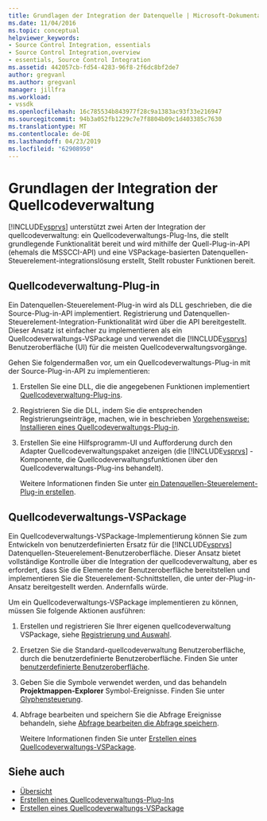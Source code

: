```yaml
---
title: Grundlagen der Integration der Datenquelle | Microsoft-Dokumentation
ms.date: 11/04/2016
ms.topic: conceptual
helpviewer_keywords:
- Source Control Integration, essentials
- Source Control Integration,overview
- essentials, Source Control Integration
ms.assetid: 442057cb-fd54-4283-96f8-2f6dc8bf2de7
author: gregvanl
ms.author: gregvanl
manager: jillfra
ms.workload:
- vssdk
ms.openlocfilehash: 16c785534b843977f28c9a1383ac93f33e216947
ms.sourcegitcommit: 94b3a052fb1229c7e7f8804b09c1d403385c7630
ms.translationtype: MT
ms.contentlocale: de-DE
ms.lasthandoff: 04/23/2019
ms.locfileid: "62908950"
---
```

# <a name="source-control-integration-essentials"></a>Grundlagen der Integration der Quellcodeverwaltung
[!INCLUDE[vsprvs](../../code-quality/includes/vsprvs_md.md)] unterstützt zwei Arten der Integration der quellcodeverwaltung: ein Quellcodeverwaltungs-Plug-Ins, die stellt grundlegende Funktionalität bereit und wird mithilfe der Quell-Plug-in-API (ehemals die MSSCCI-API) und eine VSPackage-basierten Datenquellen-Steuerelement-integrationslösung erstellt, Stellt robuster Funktionen bereit.

## <a name="source-control-plug-in"></a>Quellcodeverwaltung-Plug-in
 Ein Datenquellen-Steuerelement-Plug-in wird als DLL geschrieben, die die Source-Plug-in-API implementiert. Registrierung und Datenquellen-Steuerelement-Integration-Funktionalität wird über die API bereitgestellt. Dieser Ansatz ist einfacher zu implementieren als ein Quellcodeverwaltungs-VSPackage und verwendet die [!INCLUDE[vsprvs](../../code-quality/includes/vsprvs_md.md)] Benutzeroberfläche (UI) für die meisten Quellcodeverwaltungsvorgänge.

 Gehen Sie folgendermaßen vor, um ein Quellcodeverwaltungs-Plug-in mit der Source-Plug-in-API zu implementieren:

1. Erstellen Sie eine DLL, die die angegebenen Funktionen implementiert [Quellcodeverwaltung-Plug-ins](../../extensibility/source-control-plug-ins.md).

2. Registrieren Sie die DLL, indem Sie die entsprechenden Registrierungseinträge, machen, wie in beschrieben [Vorgehensweise: Installieren eines Quellcodeverwaltungs-Plug-in](../../extensibility/internals/how-to-install-a-source-control-plug-in.md).

3. Erstellen Sie eine Hilfsprogramm-UI und Aufforderung durch den Adapter Quellcodeverwaltungspaket anzeigen (die [!INCLUDE[vsprvs](../../code-quality/includes/vsprvs_md.md)] -Komponente, die Quellcodeverwaltungsfunktionen über den Quellcodeverwaltungs-Plug-ins behandelt).

   Weitere Informationen finden Sie unter [ein Datenquellen-Steuerelement-Plug-in erstellen](../../extensibility/internals/creating-a-source-control-plug-in.md).

## <a name="source-control-vspackage"></a>Quellcodeverwaltungs-VSPackage
 Ein Quellcodeverwaltungs-VSPackage-Implementierung können Sie zum Entwickeln von benutzerdefinierten Ersatz für die [!INCLUDE[vsprvs](../../code-quality/includes/vsprvs_md.md)] Datenquellen-Steuerelement-Benutzeroberfläche. Dieser Ansatz bietet vollständige Kontrolle über die Integration der quellcodeverwaltung, aber es erfordert, dass Sie die Elemente der Benutzeroberfläche bereitstellen und implementieren Sie die Steuerelement-Schnittstellen, die unter der-Plug-in-Ansatz bereitgestellt werden. Andernfalls würde.

 Um ein Quellcodeverwaltungs-VSPackage implementieren zu können, müssen Sie folgende Aktionen ausführen:

1. Erstellen und registrieren Sie Ihrer eigenen quellcodeverwaltung VSPackage, siehe [Registrierung und Auswahl](../../extensibility/internals/registration-and-selection-source-control-vspackage.md).

2. Ersetzen Sie die Standard-quellcodeverwaltung Benutzeroberfläche, durch die benutzerdefinierte Benutzeroberfläche. Finden Sie unter [benutzerdefinierte Benutzeroberfläche](../../extensibility/internals/custom-user-interface-source-control-vspackage.md).

3. Geben Sie die Symbole verwendet werden, und das behandeln **Projektmappen-Explorer** Symbol-Ereignisse. Finden Sie unter [Glyphensteuerung](../../extensibility/internals/glyph-control-source-control-vspackage.md).

4. Abfrage bearbeiten und speichern Sie die Abfrage Ereignisse behandeln, siehe [Abfrage bearbeiten die Abfrage speichern](../../extensibility/internals/query-edit-query-save-source-control-vspackage.md).

   Weitere Informationen finden Sie unter [Erstellen eines Quellcodeverwaltungs-VSPackage](../../extensibility/internals/creating-a-source-control-vspackage.md).

## <a name="see-also"></a>Siehe auch
- [Übersicht](../../extensibility/internals/source-control-integration-overview.md)
- [Erstellen eines Quellcodeverwaltungs-Plug-Ins](../../extensibility/internals/creating-a-source-control-plug-in.md)
- [Erstellen eines Quellcodeverwaltungs-VSPackage](../../extensibility/internals/creating-a-source-control-vspackage.md)